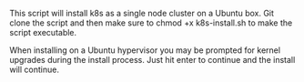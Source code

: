 This script will install k8s as a single node cluster on a Ubuntu box.
Git clone the script and then make sure to chmod +x k8s-install.sh to make the script executable.

When installing on a Ubuntu hypervisor you may be prompted for kernel upgrades during the install process. 
Just hit enter to continue and the install will continue.
